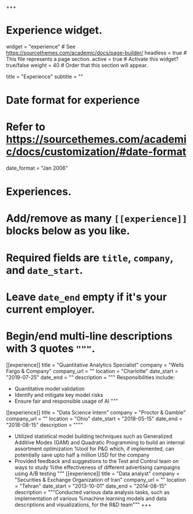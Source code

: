 +++
# Experience widget.
widget = "experience"  # See https://sourcethemes.com/academic/docs/page-builder/
headless = true  # This file represents a page section.
active = true  # Activate this widget? true/false
weight = 40  # Order that this section will appear.

title = "Experience"
subtitle = ""

# Date format for experience
#   Refer to https://sourcethemes.com/academic/docs/customization/#date-format
date_format = "Jan 2006"

# Experiences.
#   Add/remove as many `[[experience]]` blocks below as you like.
#   Required fields are `title`, `company`, and `date_start`.
#   Leave `date_end` empty if it's your current employer.
#   Begin/end multi-line descriptions with 3 quotes `"""`.
[[experience]]
  title = "Quantitative Analytics Specialist"
  company = "Wells Fargo & Company"
  company_url = ""
  location = "Charlotte"
  date_start = "2019-07-25"
  date_end = ""
  description = """
  Responsibilities include:
  
  * Quantitative model validation
  * Identify and mitigate key model risks
  * Ensure fair and responsible usage of AI
  """

[[experience]]
  title = "Data Science Intern"
  company = "Proctor & Gamble"
  company_url = ""
  location = "Ohio"
  date_start = "2018-05-15"
  date_end = "2018-08-15"
  description = """"
  * Utilized statistical model building techniques such as Generalized Additive Modes (GAM) and Quadratic Programming to build an internal assortment optimization %tool for P&G which, if implemented, can potentially save upto half a million USD for the company
* Provided feedback and suggestions to the Test and Control team on ways to study %the effectiveness of different advertising campaigns using A/B testing 
"""
[[experience]]
  title = "Data analyst"
  company = "Securities & Exchange Organization of Iran"
  company_url = ""
  location = "Tehran"
  date_start = "2013-10-01"
  date_end = "2014-08-15"
  description = """Conducted various data analysis tasks, such as implementation of various %machine learning models and data descriptions and visualizations, for the R&D team"""
+++
